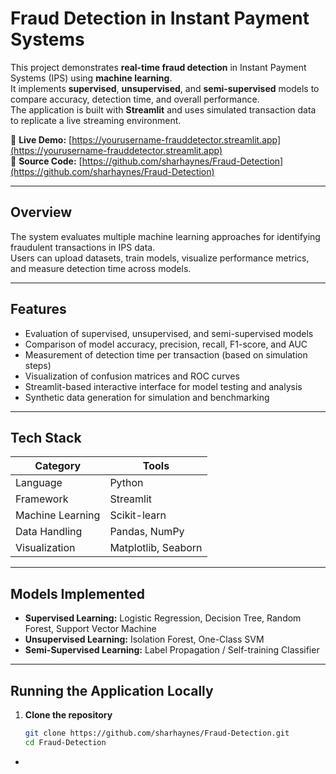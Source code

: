 
# Fraud Detection in Instant Payment Systems

This project demonstrates **real-time fraud detection** in Instant Payment Systems (IPS) using **machine learning**.  
It implements **supervised**, **unsupervised**, and **semi-supervised** models to compare accuracy, detection time, and overall performance.  
The application is built with **Streamlit** and uses simulated transaction data to replicate a live streaming environment.

🔗 **Live Demo:** [https://yourusername-frauddetector.streamlit.app](https://yourusername-frauddetector.streamlit.app)  
📂 **Source Code:** [https://github.com/sharhaynes/Fraud-Detection](https://github.com/sharhaynes/Fraud-Detection)

---

## Overview

The system evaluates multiple machine learning approaches for identifying fraudulent transactions in IPS data.  
Users can upload datasets, train models, visualize performance metrics, and measure detection time across models.

---

## Features

- Evaluation of supervised, unsupervised, and semi-supervised models  
- Comparison of model accuracy, precision, recall, F1-score, and AUC  
- Measurement of detection time per transaction (based on simulation steps)  
- Visualization of confusion matrices and ROC curves  
- Streamlit-based interactive interface for model testing and analysis  
- Synthetic data generation for simulation and benchmarking  

---

## Tech Stack

| Category | Tools |
|-----------|--------|
| Language | Python |
| Framework | Streamlit |
| Machine Learning | Scikit-learn |
| Data Handling | Pandas, NumPy |
| Visualization | Matplotlib, Seaborn |

---

## Models Implemented

- **Supervised Learning:** Logistic Regression, Decision Tree, Random Forest, Support Vector Machine  
- **Unsupervised Learning:** Isolation Forest, One-Class SVM  
- **Semi-Supervised Learning:** Label Propagation / Self-training Classifier  

---

## Running the Application Locally

1. **Clone the repository**
   ```bash
   git clone https://github.com/sharhaynes/Fraud-Detection.git
   cd Fraud-Detection
*
